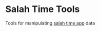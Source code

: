 # Salah Time Tools
Tools for manipulating [salah time app](https://github.com/belredmuslims/salahtime) data
